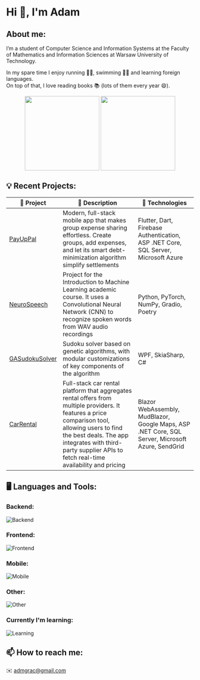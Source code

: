 # Hi 👋, I'm Adam

## About me:
I’m a student of Computer Science and Information Systems at the Faculty of Mathematics and Information Sciences at Warsaw University of Technology.

In my spare time I enjoy running 🏃‍♂️, swimming 🏊‍♂️ and learning foreign languages. \
On top of that, I love reading books 📚 (lots of them every year 😄).

<p align="center">
  <img height=200 align="center" src="https://github-readme-stats.vercel.app/api?username=adamgracikowski&theme=vue-dark&show_icons=true&hide_border=true&count_private=true" />
  <img height=200 align="center" src="https://github-readme-stats.vercel.app/api/top-langs/?username=adamgracikowski&langs_count=8&theme=vue-dark&show_icons=true&hide_border=true&layout=compact&hide=jupyternotebook" />
</p>

## 💡 Recent Projects:

| 🚀 Project | 📝 Description | 🔧 Technologies |
| ------- | ----------- | ------------ |
| [PayUpPal](https://github.com/adamgracikowski/PayUpPal) | Modern, full-stack mobile app that makes group expense sharing effortless. Create groups, add expenses, and let its smart debt-minimization algorithm simplify settlements | Flutter, Dart, Firebase Authentication, ASP .NET Core, SQL Server, Microsoft Azure |
| [NeuroSpeech](https://github.com/adamgracikowski/NeuroSpeech/tree/main) | Project for the Introduction to Machine Learning academic course. It uses a Convolutional Neural Network (CNN) to recognize spoken words from WAV audio recordings | Python, PyTorch, NumPy, Gradio, Poetry |
| [GASudokuSolver](https://github.com/adamgracikowski/GASudokuSolver) | Sudoku solver based on genetic algorithms, with modular customizations of key components of the algorithm | WPF, SkiaSharp, C# |
| [CarRental](https://github.com/adamgracikowski/CarRental) | Full-stack car rental platform that aggregates rental offers from multiple providers. It features a price comparison tool, allowing users to find the best deals. The app integrates with third-party supplier APIs to fetch real-time availability and pricing | Blazor WebAssembly, MudBlazor, Google Maps, ASP .NET Core, SQL Server, Microsoft Azure, SendGrid |

## 🖥️ Languages and Tools:

### Backend:

![Backend](https://skills.syvixor.com/api/icons?raius=25&perline=15&i=c,cpp,csharp,python,dotnet,bash,liux,windows,sqlserver,redis,matlab)
<!-- 
<a href="https://skillicons.dev">
  <img src="https://skillicons.dev/icons?i=c,cpp,cs,py,dotnet,bash,linux,r,matlab,redis,mysql,sqlite&perline=6" />
</a>
--->

### Frontend:

![Frontend](https://skills.syvixor.com/api/icons?radius=25&perline=15&i=html,css,typescript,angular,tilwind,figma)
<!-- 
<a href="https://skillicons.dev">
  <img src="https://skillicons.dev/icons?i=html,css,ts,angular,tailwind,figma&perline=10" />
</a>
--->

### Mobile:

![Mobile](https://skills.syvixor.com/api/icons?radius=25&perline=15&i=flutter,dart,firebase,androidstudio)
<!-- 
<a href="https://skillicons.dev">
  <img src="https://skillicons.dev/icons?i=flutter,dart,firebase&perline=10" />
</a>
--->

### Other:

![Other](https://skills.syvixor.com/api/icons?radius=25&perline=15&i=git,github,visualstudio,visualstudioode,azure,postman,raspberrypi)
<!-- 
<a href="https://skillicons.dev">
  <img src="https://skillicons.dev/icons?i=git,github,visualstudio,azure,postman&perline=10" />
</a>
--->

### Currently I'm learning:

![Learning](https://skills.syvixor.com/api/icons?radius=25&perline=15&i=rust,golang,docker)
<!-- 
<a href="https://skillicons.dev">
  <img src="https://skillicons.dev/icons?i=rust,docker&perline=10" />
</a>
--->

## 📫 How to reach me:
✉️  admgrac@gmail.com

<!--
<p align="center">
  <img style="width: 50%" src="readme-banner.gif" alt="README Banner"/>
</p>
-->
